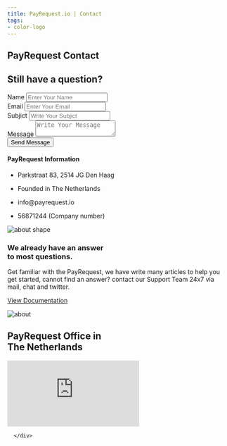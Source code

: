 ```yaml
---
title: PayRequest.io | Contact
tags:
- color-logo
---
```


<section class="breadcrumb-area">
         <div class="breadcrumb-shape"></div>
         <div class="container">
            <div class="row">
               <div class="col-lg-12">
                  <div class="breadcrumb-inn">
                     <div class="section-title wow fadeInUp" data-wow-duration="1s" data-wow-delay="0.3s" style="visibility: visible; animation-duration: 1s; animation-delay: 0.3s; animation-name: fadeInUp;">
                        <h2><span>PayRequest Contact</span></h2>
                     </div>
                  </div>
               </div>
            </div>
         </div>
</section>


<section class="contact-form section_100">
         <div class="container">
            <div class="row">
               <div class="col-lg-12">
                  <div class="section-title wow fadeInUp" data-wow-duration="1s" data-wow-delay="0.3s" style="visibility: visible; animation-duration: 1s; animation-delay: 0.3s; animation-name: fadeInUp;">
                     <h2>Still have a  <span>question?</span></h2>
                  </div>
               </div>
            </div>
            <div class="row">
               <div class="col-lg-8">
                  <div class="contact-form-wrapper wow fadeInLeft" data-wow-duration="1s" data-wow-delay="0.4s" style="visibility: visible; animation-duration: 1s; animation-delay: 0.4s; animation-name: fadeInLeft;">
                     <form>
                        <div class="row">
                           <div class="col-lg-6">
                              <div class="form-group">
                                 <label for="name">Name </label>
                                 <input type="text" class="input-field" id="name" placeholder="Enter Your Name">
                              </div>
                           </div>
                           <div class="col-lg-6">
                              <div class="form-group">
                                 <label for="email">Email </label>
                                 <input type="text" class="input-field" id="email" placeholder="Enter Your Email">
                              </div>
                           </div>
                           <div class="col-lg-12">
                              <div class="form-group">
                                 <label for="subjict">Subjict </label>
                                 <input type="text" class="input-field" id="subjict" placeholder="Write Your Subjict">
                              </div>
                           </div>
 <div class="col-lg-12">
                              <div class="form-group button-area">
                                 <label for="message">Message </label>
                                 <textarea id="message" class="input-field textarea" placeholder="Write Your Message"></textarea>
                              </div>
                           </div>
                           <div class="col-lg-12">
                              <div class="form-group button-area">
                                 <button type="submit" class="theme-btn">Send Message<span class="fa fa-chevron-right"></span></button>
                              </div>
                           </div>
                        </div>
                     </form>
                  </div>
               </div>
               <div class="col-lg-4 d-flex">
                  <div class="address-area wow fadeInRight" data-wow-duration="1s" data-wow-delay="0.3s" style="visibility: visible; animation-duration: 1s; animation-delay: 0.3s; animation-name: fadeInRight;">
                     <h4 class="title">
                        PayRequest Information
                     </h4>
                    
<ul class="address-list">
                        <li>
                           <p>
                              <i class="fa fa-map-marker"></i>Parkstraat 83, 2514 JG Den Haag

</p>
                        </li>
                        <li>
                           <p>
                              <i class="fa fa-flag"></i>Founded in The Netherlands</p>
                        </li>
                        <li>
                           <p>
                              <i class="fa fa-envelope"></i>
                              info@payrequest.io
                           </p>
                        </li>
                        <li>
                           <p>
                              <i class="fa fa-check"></i> 56871244 (Company number)</p>
                        </li>
                     </ul>

</div>
               </div>
            </div>
         </div>
 </section>


<section class="about-section">
         <!-- Top Shape Start -->
         <div class="about-top-shape">
            <img src="http://themescare.com/demos/robofume-view/assets/img/about-shape.png" alt="about shape">
         </div>
         <!-- Top Shape End -->
         <!-- Bottom Shape Start -->

 <!-- Bottom Shape End -->
 <!-- About Top Start -->
<div class="about-top section_100">
            <div class="container">
             <div class="row align-items-center">
                  <div class="col-lg-6">
                     <div class="about-left wow fadeInLeft" data-wow-duration="1s" data-wow-delay="0.2s" style="visibility: visible; animation-duration: 1s; animation-delay: 0.2s; animation-name: fadeInLeft;">
                        <h3>We already have an answer<br>to most questions.</h3>
                        <p>Get familiar with the PayRequest, we have write many articles to help you get started, cannot find an answer? contact our Support Team 24x7 via mail, chat and twitter.

</p>

<a href="#" class="theme-btn mt-4"> View Documentation<span class="fa fa-chevron-right" aria-hidden="true"></span></a>
                      
</div>
</div>
<div class="col-lg-6">
<div class="about-right wow fadeInRight" data-wow-duration="1s" data-wow-delay="0.3s" style="visibility: visible; animation-duration: 1s; animation-delay: 0.3s; animation-name: fadeInRight;">
                        <img src="https://i.imgur.com/H0hhg2x.png" alt="about">
                     </div>

</div>
    </div>
 </div>
 </div>
 <!-- About Top End -->
 <!-- About Bottom Start -->
 
 <!-- About Bottom End -->
</section>



 <div class="map-area section_t_100">
         <div class="section-title wow fadeInUp" data-wow-duration="1s" data-wow-delay="0.3s" style="visibility: visible; animation-duration: 1s; animation-delay: 0.3s; animation-name: fadeInUp;">
          <h2><span>PayRequest</span> Office in<br> The Netherlands</h2>
         </div>
         <iframe src="https://www.google.com/maps/embed?pb=!1m18!1m12!1m3!1d2720.4645740433707!2d4.305161597718885!3d52.08300564997395!2m3!1f0!2f0!3f0!3m2!1i1024!2i768!4f13.1!3m3!1m2!1s0x47c5b7307f359b2d%3A0x47c3db5a9e7e6cdf!2sParkstraat%2083%2C%202514%20JG%20Den%20Haag%2C%20Nederland!5e0!3m2!1snl!2spt!4v1596966211919!5m2!1snl!2spt" style="border:0;" allowfullscreen="" aria-hidden="false" tabindex="0"></iframe>


      </div>